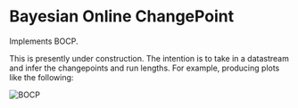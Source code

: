 # Bayesian Online ChangePoint

Implements BOCP. 

This is presently under construction. The intention is to take in a datastream and infer the changepoints and run lengths. 
For example, producing plots like the following:

![BOCP](./notebooks/bocp.png, "BOCP")


